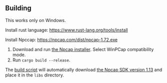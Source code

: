 ## Building
This works only on Windows.

Install rust language: https://www.rust-lang.org/tools/install

Install Npccap: https://npcap.com/dist/npcap-1.72.exe

1. Download and run [the Npcap installer](https://npcap.com/dist/npcap-1.72.exe). Select WinPCap compatibility mode. 
2. Run `cargo build --release`.

The [build script](build.rs) will automatically download [the Npcap SDK version 1.13](https://npcap.com/dist/npcap-sdk-1.13.zip) and place it in the `libs` directory.

